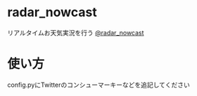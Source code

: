 # radar_nowcast
リアルタイムお天気実況を行う [@radar_nowcast](http://twitter.com/radar_nowcast)

# 使い方
config.pyにTwitterのコンシューマーキーなどを追記してください
